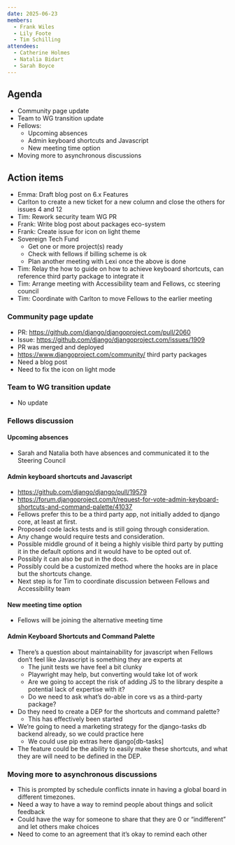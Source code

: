 ```yaml
---
date: 2025-06-23
members:
  - Frank Wiles
  - Lily Foote
  - Tim Schilling
attendees:
  - Catherine Holmes
  - Natalia Bidart
  - Sarah Boyce
---
```


## Agenda

- Community page update
- Team to WG transition update
- Fellows:
    - Upcoming absences
    - Admin keyboard shortcuts and Javascript
    - New meeting time option
- Moving more to asynchronous discussions

## Action items

- Emma: Draft blog post on 6.x Features
- Carlton to create a new ticket for a new column and close the others for issues 4 and 12
- Tim: Rework security team WG PR
- Frank: Write blog post about packages eco-system
- Frank: Create issue for icon on light theme
- Sovereign Tech Fund
    - Get one or more project(s) ready
    - Check with fellows if billing scheme is ok
    - Plan another meeting with Lexi once the above is done
- Tim: Relay the how to guide on how to achieve keyboard shortcuts, can reference third party package to integrate it
- Tim: Arrange meeting with Accessibility team and Fellows, cc steering council
- Tim: Coordinate with Carlton to move Fellows to the earlier meeting

### Community page update

- PR: https://github.com/django/djangoproject.com/pull/2060 
- Issue: https://github.com/django/djangoproject.com/issues/1909 
- PR was merged and deployed
- https://www.djangoproject.com/community/ third party packages
- Need a blog post
- Need to fix the icon on light mode

### Team to WG transition update

- No update

### Fellows discussion

#### Upcoming absences

- Sarah and Natalia both have absences and communicated it to the Steering Council

#### Admin keyboard shortcuts and Javascript

- https://github.com/django/django/pull/19579
- https://forum.djangoproject.com/t/request-for-vote-admin-keyboard-shortcuts-and-command-palette/41037
- Fellows prefer this to be a third party app, not initially added to django core, at least at first.
- Proposed code lacks tests and is still going through consideration.
- Any change would require tests and consideration.
- Possible middle ground of it being a highly visible third party by putting it in the default options and it would have to be opted out of.
- Possibly it can also be put in the docs.
- Possibly could be a customized method where the hooks are in place but the shortcuts change.
- Next step is for Tim to coordinate discussion between Fellows and Accessibility team

#### New meeting time option

- Fellows will be joining the alternative meeting time


#### Admin Keyboard Shortcuts and Command Palette

- There’s a question about maintainability for javascript when Fellows don’t feel like Javascript is something they are experts at
    - The junit tests we have feel a bit clunky
    - Playwright may help, but converting would take lot of work
    - Are we going to accept the risk of adding JS to the library despite a potential lack of expertise with it?
    - Do we need to ask what’s do-able in core vs as a third-party package? 
- Do they need to create a DEP for the shortcuts and command palette?
    - This has effectively been started
- We’re going to need a marketing strategy for the django-tasks db backend already, so we could practice here
    - We could use pip extras here django[db-tasks]
- The feature could be the ability to easily make these shortcuts, and what they are will need to be defined in the DEP.


### Moving more to asynchronous discussions

- This is prompted by schedule conflicts innate in having a global board in different timezones.
- Need a way to have a way to remind people about things and solicit feedback
- Could have the way for someone to share that they are 0 or “indifferent” and let others make choices
- Need to come to an agreement that it’s okay to remind each other

